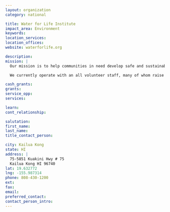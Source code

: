```yaml
---
layout: organization
category: national

title: Water for Life Institute
impact_area: Environment
keywords: 
location_services: 
location_offices: 
website: waterforlife.org

description: 
mission: |
  Our mission is to help communities in need develop safe and sustainable water sources. By combining formal instruction with hands-on training we teach people how to supply and maintain their own local water resources. Our focus is not simply to provide safe drinking to those in need- our goal is to help people gain the knowledge and experience they need to help themselves and their communities.

  We currently operate with an all volunteer staff, many of whom raise their own support as well as the finances needed to complete their projects. 

cash_grants: 
grants: 
service_opp: 
services: 

learn: 
cont_relationship: 

salutation: 
first_name: 
last_name: 
title_contact_person: 

city: Kailua Kong
state: HI
address: |
  75-5851 Kuakini Hwy # 75  
  Kailua Kong HI 96740
lat: 19.632772
lng: -155.987314
phone: 808-430-1200
ext: 
fax: 
email: 
preferred_contact: 
contact_person_intro: 
---
```

